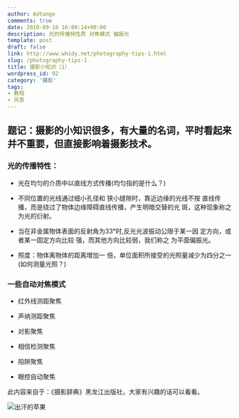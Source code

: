 ```yaml
---
author: Adtango
comments: true
date: 2010-09-18 16:09:14+00:00
description: 光的传播特性质 对焦模式 偏振光
template: post
draft: false
link: http://www.whidy.net/photography-tips-1.html
slug: /photography-tips-1
title: 摄影小知识（1）
wordpress_id: 92
category: '摄影'
tags:
- 教程
- 风景
---
```


## 题记：摄影的小知识很多，有大量的名词，平时看起来并不重要，但直接影响着摄影技术。




### 光的传播特性：





	
  * 光在均匀的介质中以直线方式传播(均匀指的是什么？)

	
  * 不同位置的光线通过细小孔径和 狭小缝隙时，靠近边缘的光线不按 直线传播，而是绕过了物体边缘障碍直线传播，产生明暗交替的光 斑，这种现象称之为光的衍射。

	
  * 当在非金属物体表面的反射角为33°时,反光光波振动公限于某一因 定方向，或者某一固定方向比较 强，而其他方向比较弱，我们称之 为平面偏振光。

	
  * 照度：物体离物体的距离增加一 倍，单位面积所接受的光照量减少为四分之一(如何测量光照？)




### 一些自动对焦模式





	
  * 红外线测距聚焦

	
  * 声纳测距聚焦

	
  * 对影聚焦

	
  * 相信检测聚焦

	
  * 陷阱聚焦

	
  * 眼控自动聚焦




此内容来自于：《摄影辞典》黑龙江出版社，大家有兴趣的话可以看看。



![出汗的苹果](https://www.whidy.net/wp-content/uploads/2010/09/Sweaty-apple-300x225.jpg)
